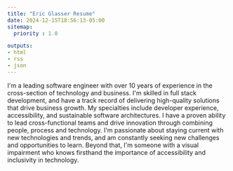 ```yaml
---
title: "Eric Glasser Resume"
date: 2024-12-15T18:56:13-05:00
sitemap:
  priority : 1.0

outputs:
- html
- rss
- json
---
```

I'm a leading software engineer with over 10 years of experience in the cross-section of technology and business. I'm skilled in full stack development, and have a track record of delivering high-quality solutions that drive business growth. My specialties include developer experience, accessibility, and sustainable software architectures. I have a proven ability to lead cross-functional teams and drive innovation through combining people, process and technology. I'm passionate about staying current with new technologies and trends, and am constantly seeking new challenges and opportunities to learn. Beyond that, I'm someone with a visual impairment who knows firsthand the importance of accessibility and inclusivity in technology.
